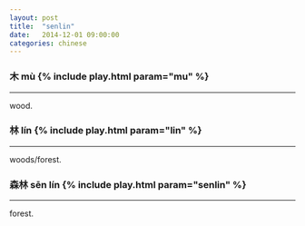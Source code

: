 ```yaml
---
layout: post
title:  "senlin"
date:   2014-12-01 09:00:00 
categories: chinese
---
```

### 木 mù {% include play.html param="mu" %}

-----------
wood.       

### 林 lín {% include play.html param="lin" %}

-----------
woods/forest.

### 森林 sēn lín {% include play.html param="senlin" %}

---------
forest.
	
